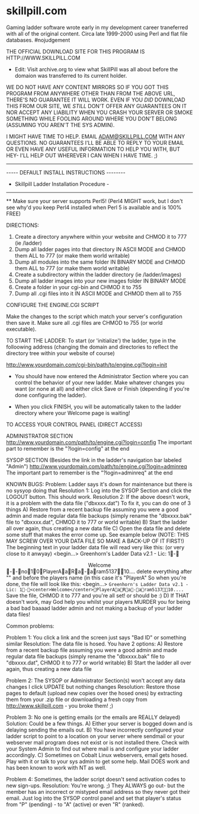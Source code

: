 # skillpill.com
Gaming ladder software wrote early in my development career traneferred with all of the original content. Circa late 1999-2000 using Perl and flat file databases. #nojudgement

THE OFFICIAL DOWNLOAD SITE FOR THIS PROGRAM IS HTTP://WWW.SKILLPILL.COM
* Edit: Visit archive.org to view what SkillPill was all about before the domaion was transferred to its current holder.

WE DO NOT HAVE ANY CONTENT MIRRORS SO IF YOU GOT THIS PROGRAM FROM ANYWHERE OTHER THAN FROM THE ABOVE URL, THERE'S NO GUARANTEE IT WILL WORK. EVEN IF YOU *DID* DOWNLOAD THIS FROM OUR SITE, WE *STILL* DON'T OFFER ANY GUARANTEES ON IT NOR ACCEPT ANY LIABILITY WHEN YOU CRASH YOUR SERVER OR SMOKE SOMETHING WHILE FOOLING AROUND WHERE YOU DON'T BELONG (ASSUMING YOU AREN'T THE SYS ADMIN).

I MIGHT HAVE TIME TO HELP. EMAIL ADAM@SKILLPILL.COM WITH ANY QUESTIONS.
NO GUARANTEES I'LL BE ABLE TO REPLY TO YOUR EMAIL OR EVEN HAVE ANY USEFUL INFORMATION TO HELP YOU WITH, BUT HEY- I'LL HELP OUT WHEREVER I CAN WHEN I HAVE TIME. ;)

-------------------------------------------
----- DEFAULT INSTALL INSTRUCTIONS --------
- Skillpill Ladder Installation Procedure -
-------------------------------------------

** Make sure your server supports Perl5! (Perl4 MIGHT work, but I don't see why'd you keep Perl4 installed when Perl 5 is available and is 100% FREE)

DIRECTIONS:

1.	Create a directory anywhere within your website and CHMOD it to 777 (ie /ladder)
2.	Dump all ladder pages into that directory IN ASCII MODE and CHMOD them ALL to 777
	(or make them world writable)
3.	Dump all modules into the same folder IN BINARY MODE and CHMOD them ALL to 777 (or
	make them world writable)
4.	Create a subdirectory within the ladder directory (ie /ladder/images)
5.	Dump all ladder images into your new images folder IN BINARY MODE
6.	Create a folder in your cgi-bin and CHMOD it to 755
7.	Dump all .cgi files into it IN ASCII MODE and CHMOD them all to 755

CONFIGURE THE ENGINE.CGI SCRIPT

Make the changes to the script which match your server's configuration then save it. Make sure all .cgi files are CHMOD to 755 (or world executable).

TO START THE LADDER:
To start (or 'initialize') the ladder, type in the folloowing address (changing the domain and directories to reflect the directory tree within your website of course)

http://www.yourdomain.com/cgi-bin/path/to/engine.cgi?login=init

* You should have now entered the Administrator Section where you can control the behavior of your new ladder. Make whatever changes you want (or none at all) and either click Save or Finish (depending if you're done configuring the ladder).

* When you click FINISH, you will be automatically taken to the ladder directory where your Welcome page is waiting!


TO ACCESS YOUR CONTROL PANEL (DIRECT ACCESS)

ADMINISTRATOR SECTION
http://www.yourdomain.com/path/to/engine.cgi?login=config
The important part to remember is the "?login=config" at the end

SYSOP SECTION (Besides the link in the ladder's navigation bar labeled "Admin")
http://www.yourdomain.com/path/to/engine.cgi?login=adminreq
The important part to remember is the "?login=adminreq" at the end


KNOWN BUGS:
Problem:	Ladder says it's down for maintenance but there is no sysyop doing that
Resolution 1:	Log into the SYSOP Section and click the LOGOUT button. This should work.
Resolution 2:	If the above doesn't work, it is a problem with the data file ("dbxxxx.dat")
		To fix it, you can do one of 3 things
	A)	Restore from a recent backup file assuming you were a good admin and
		made regular data file backups (simply rename the "dbxxxx.bak" file to
		"dbxxxx.dat", CHMOD it to 777 or world writable)
	B)	Start the ladder all over again, thus creating a new data file
	C)	Open the data file and delete some stuff that makes the error come up.
		See example below (NOTE: THIS MAY SCREW OVER YOUR DATA FILE SO
		MAKE A BACK-UP OF IT FIRST!)
		The beginning text in your ladder data file will read very like this:
		(or very close to it anwyay)
		<begin...>
			Greenhorn's Ladder Data v2.1 - Lic: 							1-<center>Welcome</center>--no10PlayerAaRa-aram513710....
		<etc etc>
		delete everything after "</center>" and before the players name (in this
		case it's "PlayerA"
		So when you're done, the file will look like this:
		<begin...>
			`Greenhorn's Ladder Data v2.1 - Lic: 1-<center>Welcome</center>PlayerAaRa-aram513710....`
		<etc etc>
		Save the file, CHMOD it to 777 and you're all set! or should be :)
	D)	If THAT doesn't work, may God help you whilst your players MURDER you for
		being a bad bad baaaad ladder admin and not making a backup of your ladder
		data files!

Common problems:

Problem 1:	You click a link and the screen just says "Bad ID" or something similar
Resolution:	The data file is hosed. You have 2 options:
	A)	Restore from a recent backup file assuming you were a good admin and
		made regular data file backups (simply rename the "dbxxxx.bak" file to
		"dbxxxx.dat", CHMOD it to 777 or world writable)
	B)	Start the ladder all over again, thus creating a new data file

Problem 2:	The SYSOP or Administrator Section(s) won't accept any data changes
		I click UPDATE but nothing changes
Resolution:	Restore those pages to default (upload new copies over the hosed ones) by
		extracting them from your .zip file or downloading a fresh copy from
		http://www.skillpill.com - you broke them! ;)


Problem 3:	No one is getting emails (or the emails are REALLY delayed)
Solution:	Could be a few things.
		A) Either your server is bogged down and is delaying sending the emails out.
		B) You have incorrectly configured your ladder script to point to a location
		on your server where sendmail or your webserver mail program does not exist
		or is not installed there. Check with your System Admin to find out where
		mail is and configure your ladder accordingly.
		C) Sometimes on Cobalt Linux webservers, email gets hosed. Play with it or
		talk to your sys admin to get some help. Mail DOES work and has been known
		to work with NT as well.


Problem 4:	Sometimes, the ladder script doesn't send activation codes to new sign-ups.
Resolution:	You're wrong. ;) They ALWAYS go out- but the member has an incorrect or
		mistyped email address so they never got their email. Just log into the
		SYSOP control panel and set that player's status from "P" (pending) - to "A"
		(active) or even "R" (ranked).
